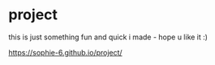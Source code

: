 # project
this is just something fun and quick i made - hope u like it :)

https://sophie-6.github.io/project/
